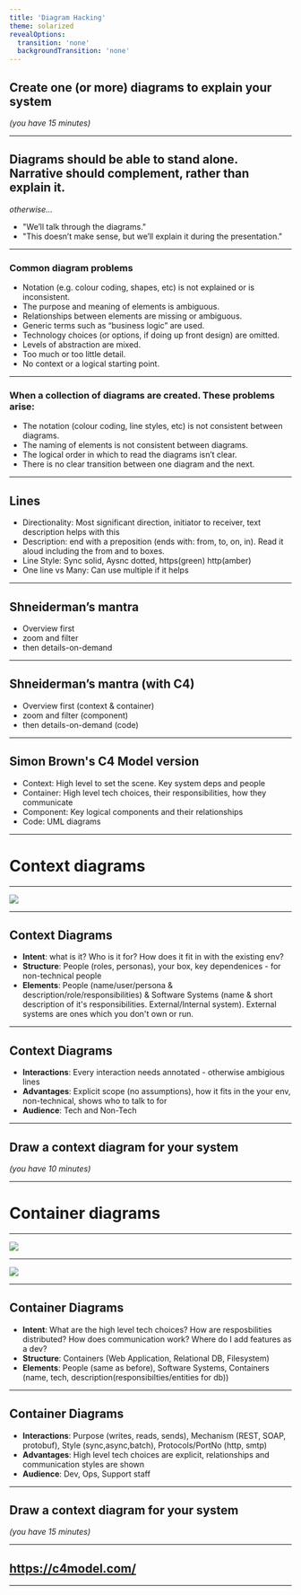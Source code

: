 ```yaml
---
title: 'Diagram Hacking'
theme: solarized
revealOptions:
  transition: 'none'
  backgroundTransition: 'none'
---
```


## Create one (or more) diagrams to explain your system

*(you have 15 minutes)*

---

## Diagrams should be able to stand alone. Narrative should complement, rather than explain it.

*otherwise...*

* "We’ll talk through the diagrams."
* "This doesn’t make sense, but we’ll explain it during the presentation."

---

### Common diagram problems

* Notation (e.g. colour coding, shapes, etc) is not explained or is inconsistent.
* The purpose and meaning of elements is ambiguous.
* Relationships between elements are missing or ambiguous.
* Generic terms such as “business logic” are used.
* Technology choices (or options, if doing up front design) are omitted.
* Levels of abstraction are mixed.
* Too much or too little detail.
* No context or a logical starting point.

---

### When a collection of diagrams are created. These problems arise:

* The notation (colour coding, line styles, etc) is not consistent between diagrams.
* The naming of elements is not consistent between diagrams.
* The logical order in which to read the diagrams isn’t clear.
* There is no clear transition between one diagram and the next.

---

## Lines

* Directionality: Most significant direction, initiator to receiver, text description helps with this
* Description: end with a preposition (ends with: from, to, on, in). Read it aloud including the from and to boxes.
* Line Style: Sync solid, Aysnc dotted, https(green) http(amber)
* One line vs Many: Can use multiple if it helps

---

## Shneiderman’s mantra

* Overview first 
* zoom and filter
* then details-on-demand

---

## Shneiderman’s mantra (with C4)

* Overview first (context & container)
* zoom and filter (component)
* then details-on-demand (code)

---

## Simon Brown's C4 Model version

* Context: High level to set the scene. Key system deps and people
* Container: High level tech choices, their responsibilities, how they communicate
* Component: Key logical components and their relationships
* Code: UML diagrams

---

# Context diagrams

---

![](./images/context.png)

---

## Context Diagrams

* __Intent__: what is it? Who is it for? How does it fit in with the existing env?
* __Structure__: People (roles, personas), your box, key dependenices - for non-technical people
* __Elements__: People (name/user/persona & description/role/responsibilities) & Software Systems (name & short description of it's responsibilities. External/Internal system). External systems are ones which you don't own or run.

---

## Context Diagrams

* __Interactions__: Every interaction needs annotated - otherwise ambigious lines
* __Advantages__: Explicit scope (no assumptions), how it fits in the your env, non-technical, shows who to talk to for
* __Audience__: Tech and Non-Tech

---

## Draw a context diagram for your system

*(you have 10 minutes)*

---

# Container diagrams

---

![](./images/context.png)

---

![](./images/container.png)

---

## Container Diagrams

* __Intent__: What are the high level tech choices? How are resposbilities distributed? How does communication work? Where do I add features as a dev?
* __Structure__: Containers (Web Application, Relational DB, Filesystem)
* __Elements__: People (same as before), Software Systems, Containers (name, tech, description(responsibilties/entities for db))

---

## Container Diagrams

* __Interactions__: Purpose (writes, reads, sends), Mechanism (REST, SOAP, protobuf), Style (sync,async,batch), Protocols/PortNo (http, smtp)
* __Advantages__: High level tech choices are explicit, relationships and communication styles are shown
* __Audience__: Dev, Ops, Support staff


---

## Draw a context diagram for your system

*(you have 15 minutes)*

---

## https://c4model.com/

---